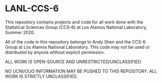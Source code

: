 # LANL-CCS-6

This repository contains projects and code for all work done with the Statistical Sciences Group (CCS-6) at Los Alamos National Laboratory, Summer 2020. 

All of the code in this repository belongs to Andy Shen and the CCS-6 Group at Los Alamos National Laboratory. This code may not be used or distributed by anyone without explicit permission.

ALL WORK IS OPEN-SOURCE AND UNRESTRICTED/UNCLASSIFIED. 

NO UCNI/OUO INFORMATION MAY BE PUSHED TO THIS REPOSITORY. ALL WORK IS STRICTLY UNCLASSIFIED.
